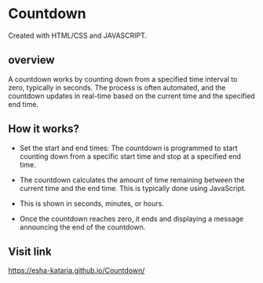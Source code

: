 # Countdown
Created with HTML/CSS and JAVASCRIPT.

## overview
A countdown works by counting down from a specified time interval to zero, typically in seconds. The process is often automated, and the countdown updates in real-time based on the current time and the specified end time.

## How it works?
* Set the start and end times: The countdown is programmed to start counting down from a specific start time and stop at a specified end time.

* The countdown calculates the amount of time remaining between the current time and the end time. This is typically done using JavaScript.

* This is shown in seconds, minutes, or hours.

* Once the countdown reaches zero, it ends and displaying a message announcing the end of the countdown.

## Visit link
https://esha-kataria.github.io/Countdown/
